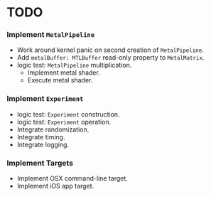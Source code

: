 TODO
====

### Implement `MetalPipeline`
- Work around kernel panic on second creation of `MetalPipeline`.
- Add `metalBuffer: MTLBuffer` read-only property to `MetalMatrix`.
- logic test: `MetalPipeline` multiplication.
    - Implement metal shader.
    - Execute metal shader.

### Implement `Experiment`
- logic test: `Experiment` construction.
- logic test: `Experiment` operation.
- Integrate randomization.
- Integrate timing.
- Integrate logging.

### Implement Targets
- Implement OSX command-line target.
- Implement iOS app target.
